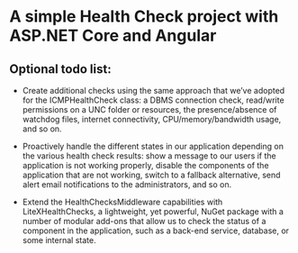 # A simple Health Check project with ASP.NET Core and Angular

## Optional todo list:

- Create additional checks using the same approach that we’ve adopted for the ICMPHealthCheck class: a DBMS connection check, read/write permissions on a UNC folder or resources, the presence/absence of watchdog files, internet connectivity, CPU/memory/bandwidth usage, and so on.

- Proactively handle the different states in our application depending on the various health check results: show a message to our users if the application is not working properly, disable the components of the application that are not working, switch to a fallback alternative, send alert email notifications to the administrators, and so on.

- Extend the HealthChecksMiddleware capabilities with LiteXHealthChecks, a lightweight, yet powerful, NuGet package with a number of modular add-ons that allow us to check the status of a component in the application, such as a back-end service, database, or some internal state.